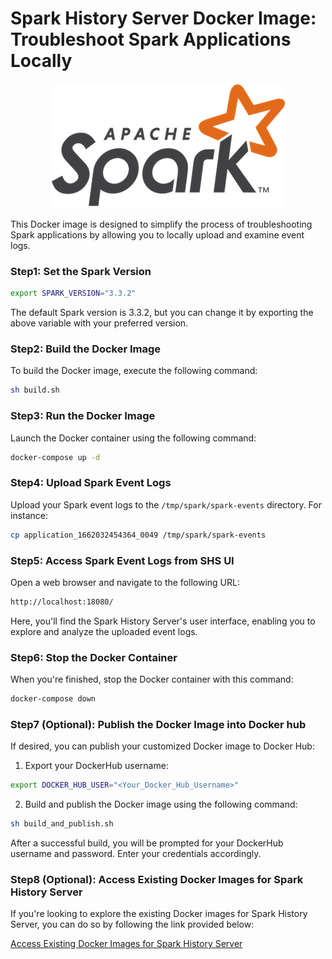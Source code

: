 # Spark History Server Docker Image: Troubleshoot Spark Applications Locally

<p align='center'>
    <img src='https://github.com/rangareddy/ranga-logos/blob/main/frameworks/spark/spark_logo.png?raw=true'>
</p>

This Docker image is designed to simplify the process of troubleshooting Spark applications by allowing you to locally upload and examine event logs.

### Step1: Set the Spark Version

```sh
export SPARK_VERSION="3.3.2"
```

The default Spark version is 3.3.2, but you can change it by exporting the above variable with your preferred version.

### Step2: Build the Docker Image

To build the Docker image, execute the following command:

```sh
sh build.sh 
```

### Step3: Run the Docker Image

Launch the Docker container using the following command:

```sh
docker-compose up -d
```

### Step4: Upload Spark Event Logs

Upload your Spark event logs to the `/tmp/spark/spark-events` directory. For instance:

```sh
cp application_1662032454364_0049 /tmp/spark/spark-events
```

### Step5: Access Spark Event Logs from SHS UI

Open a web browser and navigate to the following URL:

```sh
http://localhost:18080/
```

Here, you'll find the Spark History Server's user interface, enabling you to explore and analyze the uploaded event logs.

### Step6: Stop the Docker Container

When you're finished, stop the Docker container with this command:

```sh
docker-compose down
```

### Step7 (Optional): Publish the Docker Image into Docker hub

If desired, you can publish your customized Docker image to Docker Hub:

1. Export your DockerHub username:

```sh
export DOCKER_HUB_USER="<Your_Docker_Hub_Username>"
```

2. Build and publish the Docker image using the following command:

```sh
sh build_and_publish.sh
```

After a successful build, you will be prompted for your DockerHub username and password. Enter your credentials accordingly.

### Step8 (Optional): Access Existing Docker Images for Spark History Server

If you're looking to explore the existing Docker images for Spark History Server, you can do so by following the link provided below:

[Access Existing Docker Images for Spark History Server](https://hub.docker.com/repository/docker/rangareddy1988/spark-history-server)

